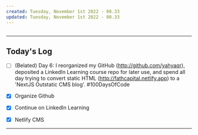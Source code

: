 ```yaml
---
created: Tuesday, November 1st 2022 - 08.33
updated: Tuesday, November 1st 2022 - 08.33
---
```

```toc
```

---
Today's Log
---
- [ ] (Belated) Day 6: I reorganized my GitHub (http://github.com/yahyaqr), deposited a LinkedIn Learning course repo for later use, and spend all day trying to convert static HTML (http://fathcapital.netlify.app) to a 'NextJS Outstatic CMS blog'. #100DaysOfCode 
- [x] Organize Github
- [x] Continue on LinkedIn Learning
- [x] Netlify CMS


---